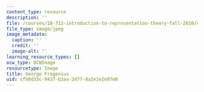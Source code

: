 ```yaml
---
content_type: resource
description: ''
file: /courses/18-712-introduction-to-representation-theory-fall-2010/cfb8d33c9437b3aa2d778a2e1e2e97e0_Georgfrobenius.jpeg
file_type: image/jpeg
image_metadata:
  caption: ''
  credit: ''
  image-alt: ''
learning_resource_types: []
ocw_type: OCWImage
resourcetype: Image
title: George Frogenius
uid: cfb8d33c-9437-b3aa-2d77-8a2e1e2e97e0
---
```

